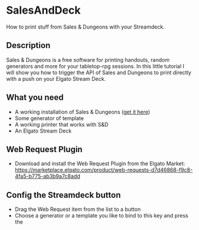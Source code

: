 # SalesAndDeck
How to print stuff from Sales &amp; Dungeons with your Streamdeck.

## Description
Sales & Dungeons is a free software for printing handouts, random generators and more for your tabletop-rpg sessions. In this little tutorial I will show you how to trigger the API of Sales and Dungeons to print directly with a push on your Elgato Stream Deck.

## What you need
* A working installation of Sales & Dungeons ([get it here](https://sales-and-dungeons.app/))
* Some generator of template
* A working printer that works with S&D
* An Elgato Stream Deck

## Web Request Plugin
* Download and install the Web Request Plugin from the Elgato Market: https://marketplace.elgato.com/product/web-requests-d7d46868-f9c8-4fa5-b775-ab3b9a7c8add

## Config the Streamdeck button
* Drag the Web Request item from the list to a button
* Choose a generator or a template you like to bind to this key and press the 
